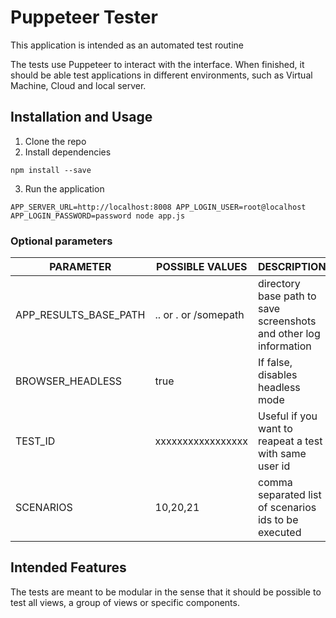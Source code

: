 # Puppeteer Tester

This application is intended as an automated test routine

The tests use Puppeteer to interact with the interface. When finished,
it should be able test applications in different environments, such as
Virtual Machine, Cloud and local server.

## Installation and Usage

1) Clone the repo
2) Install dependencies

```
npm install --save
```

3) Run the application
```
APP_SERVER_URL=http://localhost:8008 APP_LOGIN_USER=root@localhost APP_LOGIN_PASSWORD=password node app.js
```

### Optional parameters

| PARAMETER | POSSIBLE VALUES | DESCRIPTION |
|-----------|---------|-------------|
| APP_RESULTS_BASE_PATH |\.\. or . or /somepath | directory base path to save screenshots and other log information |
| BROWSER_HEADLESS | true | If false, disables headless mode |
| TEST_ID |xxxxxxxxxxxxxxxxx | Useful if you want to reapeat a test with same user id |
| SCENARIOS | 10,20,21 | comma separated list of scenarios ids to be executed |


## Intended Features

The tests are meant to be modular in the sense that it should be
possible to test all views, a group of views or specific components.
